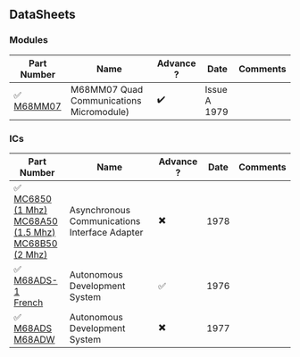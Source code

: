 
## DataSheets

### Modules

| Part Number   | Name      | Advance ? | Date       | Comments   |
|---            |---        |--         |------------|---         |
| :white_check_mark: [M68MM07](/Documents/Datasheets/@M68MM07.1.md)| M68MM07 Quad Communications Micromodule)| :heavy_check_mark: | Issue A 1979|   |


### ICs

| Part Number   | Name      | Advance ? | Date | Comments |
|---             |---           |--     |---    |---                    |
| :white_check_mark: [MC6850 (1 Mhz) <br />MC68A50 (1.5 Mhz) <br />MC68B50 (2 Mhz)](/Documents/Datasheets/@MC6850.1.md)  | Asynchronous Communications Interface Adapter| :heavy_multiplication_x: | 1978|    |
| :white_check_mark: [M68ADS-1<br />French](/Documents/Datasheets/@M68ADS-1.1.md)  | Autonomous Development System| :white_check_mark: | 1976|    |
| :white_check_mark: [M68ADS<br />M68ADW](/Documents/Datasheets/@M68ADS.1.md)  | Autonomous Development System| :heavy_multiplication_x: | 1977|    |

